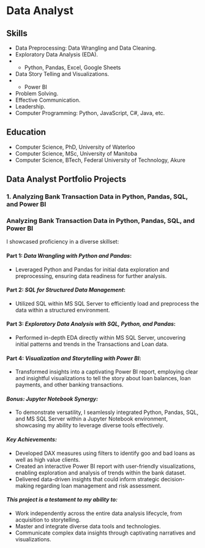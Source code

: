 # Data Analyst

## Skills
 * Data Preprocessing: Data Wrangling and Data Cleaning.
 * Exploratory Data Analysis (EDA).
 * * Python, Pandas, Excel, Google Sheets
 * Data Story Telling and Visualizations.
 * * Power BI
 * Problem Solving.
 * Effective Communication.
 * Leadership.
 * Computer Programming: Python, JavaScript, C#, Java, etc.

## Education
 * Computer Science, PhD, University of Waterloo
 * Computer Science, MSc, University of Manitoba
 * Computer Science, BTech, Federal University of Technology, Akure

## Data Analyst Portfolio Projects
### 1. Analyzing Bank Transaction Data in Python, Pandas, SQL, and Power BI

### Analyzing Bank Transaction Data in Python, Pandas, SQL, and Power BI
I showcased proficiency in a diverse skillset:

#### Part 1: *Data Wrangling with Python and Pandas*:
  * Leveraged Python and Pandas for initial data exploration and preprocessing, ensuring data readiness for further analysis.

#### Part 2: *SQL for Structured Data Management*:
  * Utilized SQL within MS SQL Server to efficiently load and preprocess the data within a structured environment.

#### Part 3: *Exploratory Data Analysis with SQL, Python, and Pandas*:
  * Performed in-depth EDA directly within MS SQL Server, uncovering initial patterns and trends in the Transactions and Loan data.

#### Part 4: *Visualization and Storytelling with Power BI*:
  * Transformed insights into a captivating Power BI report, employing clear and insightful visualizations to tell the story about loan balances, loan payments, and other banking transactions.

#### *Bonus: Jupyter Notebook Synergy:*

  * To demonstrate versatility, I seamlessly integrated Python, Pandas, SQL, and MS SQL Server within a Jupyter Notebook environment, showcasing my ability to leverage diverse tools effectively.

#### *Key Achievements:*

  * Developed DAX measures using filters to identify goo and bad loans as well as high value clients.
  * Created an interactive Power BI report with user-friendly visualizations, enabling exploration and analysis of trends within the bank dataset.
  * Delivered data-driven insights that could inform strategic decision-making regarding loan management and risk assessment.

#### *This project is a testament to my ability to:*

  * Work independently across the entire data analysis lifecycle, from acquisition to storytelling.
  * Master and integrate diverse data tools and technologies.
  * Communicate complex data insights through captivating narratives and visualizations.
